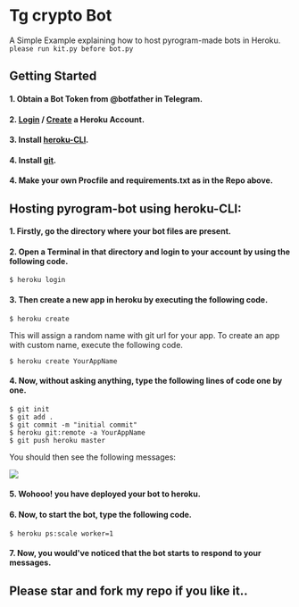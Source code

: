 # Tg crypto Bot
A Simple Example explaining how to host pyrogram-made bots in Heroku.
```please run kit.py before bot.py```

## Getting Started
#### 1. Obtain a Bot Token from @botfather in Telegram.
#### 2. [Login](https://id.heroku.com/login) / [Create](https://signup.heroku.com/t/platform?c=7013A000000ib1xQAA&gclid=CjwKCAjw6qqDBhB-EiwACBs6x-E12QzmyEndOYT-7ikg9IdMqyE2YvdpFEvcnOsBD7ugTMdzSUFSABoCzroQAvD_BwE) a Heroku Account.
#### 3. Install [heroku-CLI](https://devcenter.heroku.com/articles/heroku-cli).
#### 4. Install [git](https://git-scm.com/book/en/v2/Getting-Started-Installing-Git).
#### 4. Make your own Procfile and requirements.txt as in the Repo above.


## Hosting pyrogram-bot using heroku-CLI:
#### 1. Firstly, go the directory where your bot files are present.
#### 2. Open a Terminal in that directory and login to your account by using the following code.

```$ heroku login```
#### 3. Then create a new app in heroku by executing the following code.

```$ heroku create```

This will assign a random name with git url for your app. To create an app with custom name, execute the following code.

```$ heroku create YourAppName```

#### 4. Now, without asking anything, type the following lines of code one by one.

```
$ git init
$ git add .
$ git commit -m "initial commit"
$ heroku git:remote -a YourAppName
$ git push heroku master
```

You should then see the following messages:

![](https://cdn-images-1.medium.com/max/1000/1*y3JH7a7mY4oYFaAjDCA1Ow.png)

#### 5. Wohooo! you have deployed your bot to heroku.
#### 6. Now, to start the bot, type the following code.

```$ heroku ps:scale worker=1```

#### 7. Now, you would've noticed that the bot starts to respond to your messages.


## Please star and fork my repo if you like it..
